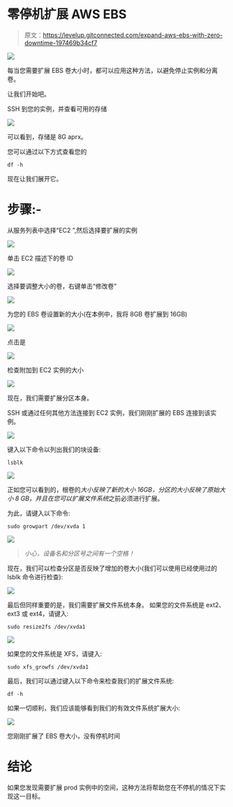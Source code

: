 # 零停机扩展 AWS EBS

> 原文：<https://levelup.gitconnected.com/expand-aws-ebs-with-zero-downtime-197469b34cf7>

![](img/54551e96e9b22bbdfd097b97598fb640.png)

每当您需要扩展 EBS 卷大小时，都可以应用这种方法，以避免停止实例和分离卷。

让我们开始吧。

SSH 到您的实例，并查看可用的存储

![](img/a963b924c9d30c3ee088f2562433f87a.png)

可以看到，存储是 8G aprx。

您可以通过以下方式查看您的

```
df -h
```

现在让我们展开它。

# 步骤:-

从服务列表中选择“EC2 ”,然后选择要扩展的实例

![](img/dfb38975ea90443b26a21cf66ee9235b.png)

单击 EC2 描述下的卷 ID

![](img/4c7604f15f7b67cf70d61c3af7786cb9.png)

选择要调整大小的卷，右键单击“修改卷”

![](img/6cb3e49453631eecab05fc755b78e239.png)

为您的 EBS 卷设置新的大小(在本例中，我将 8GB 卷扩展到 16GB)

![](img/f97655a232fafd5f8044423ad46efa0d.png)

点击是

![](img/e00c45c10fc5d3dca2381cfeea761c8d.png)

检查附加到 EC2 实例的大小

![](img/b746f9d9cea35463f6b3e64cb919781c.png)

现在，我们需要扩展分区本身。

SSH 或通过任何其他方法连接到 EC2 实例，我们刚刚扩展的 EBS 连接到该实例。

![](img/7665c0b3dd50e4c3c25e689b551d1f01.png)

键入以下命令以列出我们的块设备:

```
lsblk
```

![](img/391cf623de7e340c6037bffae66f4058.png)

正如您可以看到的，根卷的*大小反映了新的大小 16GB，分区的大小反映了原始大小 8 GB，并且在您可以扩展文件系统*之前必须进行扩展。

为此，请键入以下命令:

```
sudo growpart /dev/xvda 1
```

![](img/2816a31afece85e92421af161ce2bcbf.png)

> *小心，设备名和分区号之间有一个空格！*

现在，我们可以检查分区是否反映了增加的卷大小(我们可以使用已经使用过的 lsblk 命令进行检查):

![](img/817c8e35e6d91372961ef002630e6965.png)

最后但同样重要的是，我们需要扩展文件系统本身。
如果您的文件系统是 ext2、ext3 或 ext4，请键入:

```
sudo resize2fs /dev/xvda1
```

![](img/8b3e70ed14d17557981f9a6f3593ad5c.png)

如果您的文件系统是 XFS，请键入:

```
sudo xfs_growfs /dev/xvda1
```

最后，我们可以通过键入以下命令来检查我们的扩展文件系统:

```
df -h
```

如果一切顺利，我们应该能够看到我们的有效文件系统扩展大小:

![](img/5a9ffa4076fe8da5221e7c4ee7837732.png)

您刚刚扩展了 EBS 卷大小，没有停机时间

# 结论

如果您发现需要扩展 prod 实例中的空间，这种方法将帮助您在不停机的情况下实现这一目标。